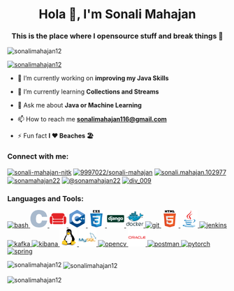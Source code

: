 <h1 align="center">Hola 👋, I'm Sonali Mahajan</h1>
<h3 align="center">This is the place where I opensource stuff and break things 🤣</h3>

<p align="left"> <img src="https://komarev.com/ghpvc/?username=sonalimahajan12&label=Profile%20views&color=0e75b6&style=flat" alt="sonalimahajan12" /> </p>

<p align="left"> <a href="https://github.com/ryo-ma/github-profile-trophy"><img src="https://github-profile-trophy.vercel.app/?username=sonalimahajan12" alt="sonalimahajan12" /></a> </p>

- 🔭 I’m currently working on **improving my Java Skills**

- 🌱 I’m currently learning **Collections and Streams**

- 💬 Ask me about **Java or Machine Learning**

- 📫 How to reach me **sonalimahajan116@gmail.com**

- ⚡ Fun fact **I ❤️ Beaches 🏖️**

<h3 align="left">Connect with me:</h3>
<p align="left">
<a href="https://linkedin.com/in/sonali-mahajan-nitk" target="blank"><img align="center" src="https://cdn.jsdelivr.net/npm/simple-icons@3.0.1/icons/linkedin.svg" alt="sonali-mahajan-nitk" height="30" width="40" /></a>
<a href="https://stackoverflow.com/users/9997022/sonali-mahajan" target="blank"><img align="center" src="https://cdn.jsdelivr.net/npm/simple-icons@3.0.1/icons/stackoverflow.svg" alt="9997022/sonali-mahajan" height="30" width="40" /></a>
<a href="https://fb.com/sonali.mahajan.102977" target="blank"><img align="center" src="https://cdn.jsdelivr.net/npm/simple-icons@3.0.1/icons/facebook.svg" alt="sonali.mahajan.102977" height="30" width="40" /></a>
<a href="https://www.hackerrank.com/sonamahajan22" target="blank"><img align="center" src="https://cdn.jsdelivr.net/npm/simple-icons@3.0.1/icons/hackerrank.svg" alt="sonamahajan22" height="30" width="40" /></a>
<a href="https://www.hackerearth.com/@sonamahajan22" target="blank"><img align="center" src="https://cdn.jsdelivr.net/npm/simple-icons@3.0.1/icons/hackerearth.svg" alt="@sonamahajan22" height="30" width="40" /></a>
<a href="https://auth.geeksforgeeks.org/user/div_009" target="blank"><img align="center" src="https://cdn.jsdelivr.net/npm/simple-icons@3.0.1/icons/geeksforgeeks.svg" alt="div_009" height="30" width="40" /></a>
</p>

<h3 align="left">Languages and Tools:</h3>
<p align="left"> <a href="https://www.gnu.org/software/bash/" target="_blank"> <img src="https://www.vectorlogo.zone/logos/gnu_bash/gnu_bash-icon.svg" alt="bash" width="40" height="40"/> </a> <a href="https://www.cprogramming.com/" target="_blank"> <img src="https://raw.githubusercontent.com/devicons/devicon/master/icons/c/c-original.svg" alt="c" width="40" height="40"/> </a> <a href="https://couchdb.apache.org/" target="_blank"> <img src="https://raw.githubusercontent.com/devicons/devicon/0d6c64dbbf311879f7d563bfc3ccf559f9ed111c/icons/couchdb/couchdb-original.svg" alt="couchdb" width="40" height="40"/> </a> <a href="https://www.w3schools.com/cpp/" target="_blank"> <img src="https://raw.githubusercontent.com/devicons/devicon/master/icons/cplusplus/cplusplus-original.svg" alt="cplusplus" width="40" height="40"/> </a> <a href="https://www.w3schools.com/css/" target="_blank"> <img src="https://raw.githubusercontent.com/devicons/devicon/master/icons/css3/css3-original-wordmark.svg" alt="css3" width="40" height="40"/> </a> <a href="https://www.djangoproject.com/" target="_blank"> <img src="https://raw.githubusercontent.com/devicons/devicon/master/icons/django/django-original.svg" alt="django" width="40" height="40"/> </a> <a href="https://www.docker.com/" target="_blank"> <img src="https://raw.githubusercontent.com/devicons/devicon/master/icons/docker/docker-original-wordmark.svg" alt="docker" width="40" height="40"/> </a> <a href="https://git-scm.com/" target="_blank"> <img src="https://www.vectorlogo.zone/logos/git-scm/git-scm-icon.svg" alt="git" width="40" height="40"/> </a> <a href="https://www.w3.org/html/" target="_blank"> <img src="https://raw.githubusercontent.com/devicons/devicon/master/icons/html5/html5-original-wordmark.svg" alt="html5" width="40" height="40"/> </a> <a href="https://www.java.com" target="_blank"> <img src="https://raw.githubusercontent.com/devicons/devicon/master/icons/java/java-original.svg" alt="java" width="40" height="40"/> </a> <a href="https://www.jenkins.io" target="_blank"> <img src="https://www.vectorlogo.zone/logos/jenkins/jenkins-icon.svg" alt="jenkins" width="40" height="40"/> </a> <a href="https://kafka.apache.org/" target="_blank"> <img src="https://www.vectorlogo.zone/logos/apache_kafka/apache_kafka-icon.svg" alt="kafka" width="40" height="40"/> </a> <a href="https://www.elastic.co/kibana" target="_blank"> <img src="https://www.vectorlogo.zone/logos/elasticco_kibana/elasticco_kibana-icon.svg" alt="kibana" width="40" height="40"/> </a> <a href="https://www.linux.org/" target="_blank"> <img src="https://raw.githubusercontent.com/devicons/devicon/master/icons/linux/linux-original.svg" alt="linux" width="40" height="40"/> </a> <a href="https://www.mysql.com/" target="_blank"> <img src="https://raw.githubusercontent.com/devicons/devicon/master/icons/mysql/mysql-original-wordmark.svg" alt="mysql" width="40" height="40"/> </a> <a href="https://opencv.org/" target="_blank"> <img src="https://www.vectorlogo.zone/logos/opencv/opencv-icon.svg" alt="opencv" width="40" height="40"/> </a> <a href="https://www.oracle.com/" target="_blank"> <img src="https://raw.githubusercontent.com/devicons/devicon/master/icons/oracle/oracle-original.svg" alt="oracle" width="40" height="40"/> </a> <a href="https://postman.com" target="_blank"> <img src="https://www.vectorlogo.zone/logos/getpostman/getpostman-icon.svg" alt="postman" width="40" height="40"/> </a> <a href="https://pytorch.org/" target="_blank"> <img src="https://www.vectorlogo.zone/logos/pytorch/pytorch-icon.svg" alt="pytorch" width="40" height="40"/> </a> <a href="https://spring.io/" target="_blank"> <img src="https://www.vectorlogo.zone/logos/springio/springio-icon.svg" alt="spring" width="40" height="40"/> </a> </p>

<p><img align="left" src="https://github-readme-stats.vercel.app/api/top-langs?username=sonalimahajan12&show_icons=true&locale=en&layout=compact" alt="sonalimahajan12" /></p>

<p>&nbsp;<img align="center" src="https://github-readme-stats.vercel.app/api?username=sonalimahajan12&show_icons=true&locale=en" alt="sonalimahajan12" /></p>

<p><img align="center" src="https://github-readme-streak-stats.herokuapp.com/?user=sonalimahajan12&" alt="sonalimahajan12" /></p>
